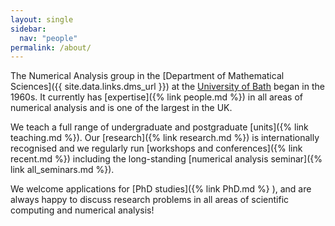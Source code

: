 ```yaml
---
layout: single
sidebar: 
  nav: "people"
permalink: /about/
---
```


The Numerical Analysis group in the [Department of Mathematical Sciences]({{ site.data.links.dms_url }}) at the [University of Bath]({{site.data.links.uob_url}}) began in the 1960s. It currently has [expertise]({% link people.md %}) in all areas of numerical analysis and is one of the largest in the UK.

We teach a full range of undergraduate and postgraduate [units]({% link teaching.md %}).
  Our [research]({% link research.md %}) is internationally recognised and we regularly run [workshops and conferences]({% link recent.md %}) including the long-standing [numerical analysis seminar]({% link all_seminars.md %}).

We  welcome applications for [PhD studies]({% link PhD.md %} ), and are always happy to discuss research problems in all areas of scientific computing and numerical analysis!
